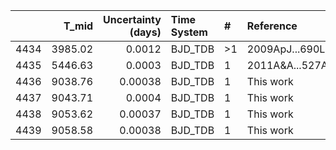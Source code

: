 |      |   T_mid |   Uncertainty (days) | Time System   | #   | Reference           |
|-----:|--------:|---------------------:|:--------------|:----|:--------------------|
| 4434 | 3985.02 |              0.0012  | BJD_TDB       | >1  | 2009ApJ...690L..89H |
| 4435 | 5446.63 |              0.0003  | BJD_TDB       | 1   | 2011A&A...527A...8S |
| 4436 | 9038.76 |              0.00038 | BJD_TDB       | 1   | This work           |
| 4437 | 9043.71 |              0.0004  | BJD_TDB       | 1   | This work           |
| 4438 | 9053.62 |              0.00037 | BJD_TDB       | 1   | This work           |
| 4439 | 9058.58 |              0.00038 | BJD_TDB       | 1   | This work           |